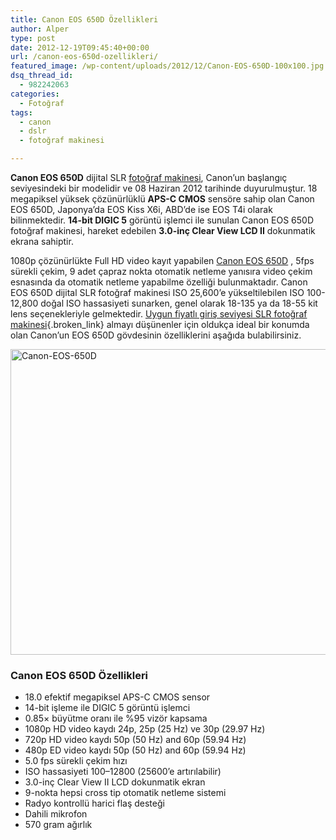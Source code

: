 ```yaml
---
title: Canon EOS 650D Özellikleri
author: Alper
type: post
date: 2012-12-19T09:45:40+00:00
url: /canon-eos-650d-ozellikleri/
featured_image: /wp-content/uploads/2012/12/Canon-EOS-650D-100x100.jpg
dsq_thread_id:
  - 982242063
categories:
  - Fotoğraf
tags:
  - canon
  - dslr
  - fotoğraf makinesi

---
```

**Canon EOS 650D** dijital SLR [fotoğraf makinesi][1], Canon&#8217;un başlangıç seviyesindeki bir modelidir ve 08 Haziran 2012 tarihinde duyurulmuştur. 18 megapiksel yüksek çözünürlüklü **APS-C CMOS** sensöre sahip olan Canon EOS 650D, Japonya&#8217;da EOS Kiss X6i, ABD&#8217;de ise EOS T4i olarak bilinmektedir. **14-bit DIGIC 5** görüntü işlemci ile sunulan Canon EOS 650D fotoğraf makinesi, hareket edebilen **3.0-inç Clear View LCD II** dokunmatik ekrana sahiptir.

1080p çözünürlükte Full HD video kayıt yapabilen [Canon EOS 650D][2] , 5fps sürekli çekim, 9 adet çapraz nokta otomatik netleme yanısıra video çekim esnasında da otomatik netleme yapabilme özelliği bulunmaktadır. Canon EOS 650D dijital SLR fotoğraf makinesi ISO 25,600&#8217;e yükseltilebilen ISO 100-12,800 doğal ISO hassasiyeti sunarken, genel olarak 18-135 ya da 18-55 kit lens seçenekleriyle gelmektedir. [Uygun fiyatlı giriş seviyesi SLR fotoğraf makinesi][3]{.broken_link} almayı düşünenler için oldukça ideal bir konumda olan Canon&#8217;un EOS 650D gövdesinin özelliklerini aşağıda bulabilirsiniz.

<img class="aligncenter size-full wp-image-9983" alt="Canon-EOS-650D" src="https://www.murekkep.org/wp-content/uploads/2012/12/Canon-EOS-650D.jpg" width="600" height="489" srcset="https://www.murekkep.org/wp-content/uploads/2012/12/Canon-EOS-650D.jpg 600w, https://www.murekkep.org/wp-content/uploads/2012/12/Canon-EOS-650D-400x326.jpg 400w, https://www.murekkep.org/wp-content/uploads/2012/12/Canon-EOS-650D-50x40.jpg 50w, https://www.murekkep.org/wp-content/uploads/2012/12/Canon-EOS-650D-122x100.jpg 122w, https://www.murekkep.org/wp-content/uploads/2012/12/Canon-EOS-650D-245x200.jpg 245w, https://www.murekkep.org/wp-content/uploads/2012/12/Canon-EOS-650D-374x305.jpg 374w" sizes="(max-width: 600px) 100vw, 600px" /> 

### Canon EOS 650D Özellikleri

  * 18.0 efektif megapiksel APS-C CMOS sensor
  * 14-bit işleme ile DIGIC 5 görüntü işlemci
  * 0.85× büyütme oranı ile %95 vizör kapsama
  * 1080p HD video kaydı 24p, 25p (25 Hz) ve 30p (29.97 Hz)
  * 720p HD video kaydı 50p (50 Hz) and 60p (59.94 Hz)
  * 480p ED video kaydı 50p (50 Hz) and 60p (59.94 Hz)
  * 5.0 fps sürekli çekim hızı
  * ISO hassasiyeti 100–12800 (25600&#8217;e artırılabilir)
  * 3.0-inç Clear View II LCD dokunmatik ekran
  * 9-nokta hepsi cross tip otomatik netleme sistemi
  * Radyo kontrollü harici flaş desteği
  * Dahili mikrofon
  * 570 gram ağırlık

 [1]: https://www.murekkep.org/kamera "fotoğraf makinesi"
 [2]: https://www.murekkep.org/kamera/canon/eos-650d "Canon EOS 600D"
 [3]: https://www.murekkep.org/7-uygun-fiyatli-giris-seviyesi-dijital-slr-fotograf-makinesi-11306 "giriş seviye dijital SLR fotoğraf makinesi tavsiyeleri"